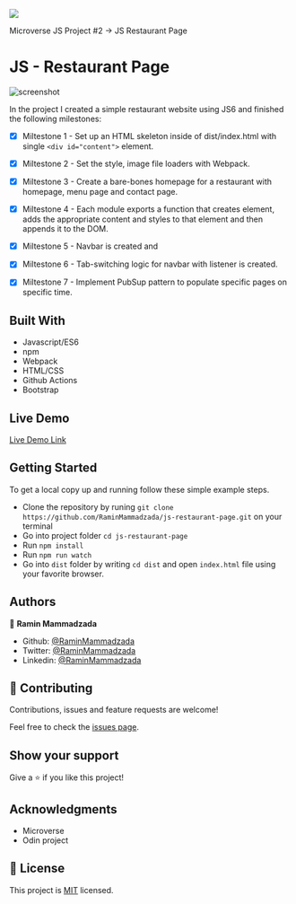 ![](https://img.shields.io/badge/Microverse-blueviolet)

Microverse JS Project #2 -> JS Restaurant Page

# JS - Restaurant Page

![screenshot](./docs/images/screenshot_of_3_pages.png)


In the project I created a simple restaurant website using JS6 and finished the following milestones:

- [x] Miltestone 1 - Set up an HTML skeleton inside of dist/index.html with single `<div id="content">` element.
- [x] Miltestone 2 - Set the style, image file loaders with Webpack.
- [x] Miltestone 3 - Create a bare-bones homepage for a restaurant with homepage, menu page and contact page.
- [x] Miltestone 4 - Each module exports a function that creates element, adds the appropriate content and styles to that element and then appends it to the DOM.
- [x] Miltestone 5 - Navbar is created and 
- [x] Miltestone 6 - Tab-switching logic for navbar with listener is created.
- [x] Miltestone 7 - Implement PubSup pattern to populate specific pages on specific time.


## Built With

- Javascript/ES6
- npm
- Webpack
- HTML/CSS
- Github Actions
- Bootstrap

## Live Demo

[Live Demo Link](https://raminmammadzada.github.io/js-restaurant-page/)

## Getting Started

To get a local copy up and running follow these simple example steps.
- Clone the repository by runing `git clone https://github.com/RaminMammadzada/js-restaurant-page.git` on your terminal
- Go into project folder `cd js-restaurant-page`
- Run `npm install`
- Run `npm run watch`
- Go into `dist` folder by writing `cd dist` and open `index.html` file using your favorite browser.


## Authors

👤 **Ramin Mammadzada**

- Github: [@RaminMammadzada](https://github.com/RaminMammadzada)
- Twitter: [@RaminMammadzada](https://twitter.com/RaminMammadzada)
- Linkedin: [@RaminMammadzada](https://www.linkedin.com/in/raminmammadzada) 

## 🤝 Contributing

Contributions, issues and feature requests are welcome!

Feel free to check the [issues page](issues/).

## Show your support

Give a ⭐️ if you like this project!

## Acknowledgments

- Microverse
- Odin project

## 📝 License

This project is [MIT](lic.url) licensed.